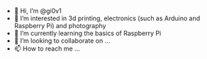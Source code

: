 - 👋 Hi, I’m @gi0v1
- 👀 I’m interested in 3d printing, electronics (such as Arduino and Raspberry Pi) and  photography
- 🌱 I’m currently learning the basics of Raspberry Pi
- 💞️ I’m looking to collaborate on ...
- 📫 How to reach me ...

<!---
gi0v1/gi0v1 is a ✨ special ✨ repository because its `README.md` (this file) appears on your GitHub profile.
You can click the Preview link to take a look at your changes.
--->
